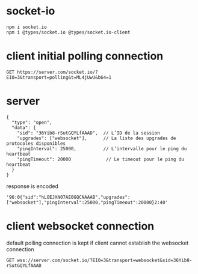 # socket-io
```
npm i socket.io
npm i @types/socket.io @types/socket.io-client
```

# client initial polling connection

```
GET https://server.com/socket.io/?EIO=3&transport=polling&t=ML4jUwU&b64=1
```

# server

```
{
  "type": "open",
  "data": {
    "sid": "36Yib8-rSutGQYLfAAAD",  // L’ID de la session
    "upgrades": ["websocket"],      // La liste des upgrades de protocoles disponibles
    "pingInterval": 25000,          // L’intervalle pour le ping du heartbeat
    "pingTimeout": 20000             // Le timeout pour le ping du heartbeat
  }
}
```
response is encoded

```
'96:0{"sid":"hLOEJXN07AE0GQCNAAAB","upgrades":["websocket"],"pingInterval":25000,"pingTimeout":20000}2:40'
```

# client websocket connection

default polling connection is kept if client cannot establish the websocket connection

```
GET wss://server.com/socket.io/?EIO=3&transport=websocket&sid=36Yib8-rSutGQYLfAAAD
```


